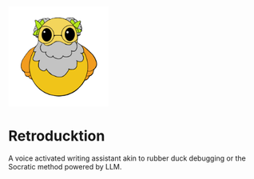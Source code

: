 <img src="assets/retroducktion_logo.png" alt="isolated" width="200"/>

# Retroducktion
A voice activated writing assistant akin to rubber duck debugging or the Socratic method powered by LLM.

